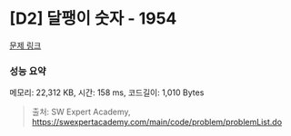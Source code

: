# [D2] 달팽이 숫자 - 1954 

[문제 링크](https://swexpertacademy.com/main/code/problem/problemDetail.do?contestProbId=AV5PobmqAPoDFAUq) 

### 성능 요약

메모리: 22,312 KB, 시간: 158 ms, 코드길이: 1,010 Bytes



> 출처: SW Expert Academy, https://swexpertacademy.com/main/code/problem/problemList.do